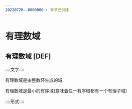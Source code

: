 ```yaml
---
20220720--0000000 : 章节已创建
---
```

# 有理数域

## 有理数域 [DEF]

::::文字::::

有理数域是由整数环生成的域. 

有理数域是最小的有序域(意味着任一有序域都有一个有理子域)

::::形式::::



